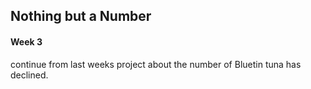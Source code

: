 ## Nothing but a Number
#### Week 3
continue from last weeks project about the number of Bluetin tuna has declined.
